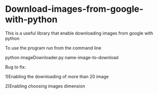 # Download-images-from-google-with-python
This is a useful library that enable downloading images from google with python

To use the program run from the command line 

python imageDownloader.py name-image-to-download

Bug to fix:

1)Enabling the downloading of more than 20 image

2)Enabling choosing images dimension
